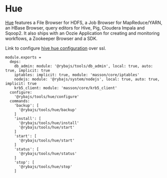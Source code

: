 
# Hue

[Hue][home] features a File Browser for HDFS, a Job Browser for MapReduce/YARN,
an HBase Browser, query editors for Hive, Pig, Cloudera Impala and Sqoop2.
It also ships with an Oozie Application for creating and monitoring workflows,
a Zookeeper Browser and a SDK.

Link to configure [hive hue configuration][hive-hue-ssl] over ssl.

    module.exports =
      deps:
        db_admin: module: '@rybajs/tools/db_admin', local: true, auto: true, implicit: true
        iptables: implicit: true, module: 'masson/core/iptables'
        nodejs: module: '@rybajs/system/nodejs', local: true, auto: true, implicit: true
        krb5_client: module: 'masson/core/krb5_client'
      configure:
        '@rybajs/tools/hue/configure'
      commands:
        'backup': [
          '@rybajs/tools/hue/backup'
        ]
        'install': [
          '@rybajs/tools/hue/install'
          '@rybajs/tools/hue/start'
        ]
        'start': [
          '@rybajs/tools/hue/start'
        ]
        'status': [
          '@rybajs/tools/hue/status'
        ]
        'stop': [
          '@rybajs/tools/hue/stop'
        ]

[home]: http://gethue.com
[hive-hue-ssl]:(http://www.cloudera.com/content/www/en-us/documentation/cdh/5-0-x/CDH5-Security-Guide/cdh5sg_hue_security.html)

